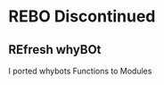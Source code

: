 # REBO Discontinued
REfresh whyBOt
------------------------------------------------------------------------------------------------------
I ported whybots Functions to Modules
